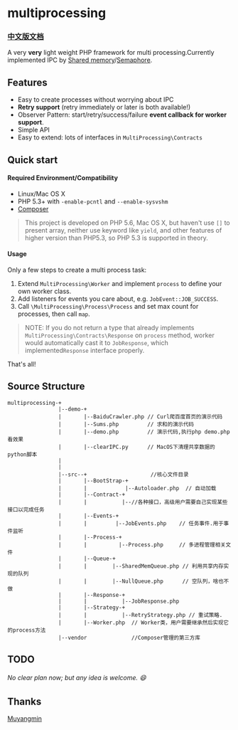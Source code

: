 # multiprocessing

### [中文版文档](./README.md)

A very **very** light weight PHP framework for multi processing.Currently implemented IPC by
[Shared memory](https://en.wikipedia.org/wiki/Shared_memory)/[Semaphore](https://en.wikipedia.org/wiki/Semaphore_(programming)).

## Features
* Easy to create processes without worrying about IPC
* **Retry support** (retry immediately or later is both available!)
* Observer Pattern: start/retry/success/failure **event callback for worker support**.
* Simple API
* Easy to extend: lots of interfaces in `MultiProcessing\Contracts`

## Quick start

#### Required Environment/Compatibility
* Linux/Mac OS X
* PHP 5.3+ with `-enable-pcntl` and `--enable-sysvshm`
* [Composer](https://getcomposer.org/)

> This project is developed on PHP 5.6, Mac OS X, but haven't use `[]` to present array,
neither use keyword like `yield`, and other features of higher version than PHP5.3, so PHP 5.3
is supported in theory.

#### Usage
Only a few steps to create a multi process task:
1. Extend `MultiProcessing\Worker` and implement `process` to define your own worker class.
2. Add listeners for events you care about, e.g. `JobEvent::JOB_SUCCESS`.
3. Call `\MultiProcessing\Process\Process` and set max count for processes, then call `map`.
 > NOTE: If you do not return a type that already implements `MultiProcessing\Contracts\Response`
  on `process` method, worker would automatically cast it to `JobResponse`, which
  implemented`Response` interface properly.

That's all!

## Source Structure
```
multiprocessing-+
                |--demo-+
                |       |--BaiduCrawler.php // Curl爬百度首页的演示代码
                |       |--Sums.php         // 求和的演示代码
        		|       |--demo.php         // 演示代码,执行php demo.php 看效果
                |       |--clearIPC.py      // MacOS下清理共享数据的python脚本
                |
                |
                |--src--+                    //核心文件目录
                |       |--BootStrap-+
                |       |            |--Autoloader.php  // 自动加载
                |       |--Contract-+
                |       |           |--//各种接口，高级用户需要自己实现某些接口以完成任务
                |       |--Events-+
                |       |		  |--JobEvents.php    // 任务事件.用于事件监听
                |       |--Process-+
                |       |          |--Process.php     // 多进程管理相关文件
                |       |--Queue-+
                | 		|		 |--SharedMemQueue.php // 利用共享内存实现的队列
                |       |     	 |--NullQueue.php      // 空队列，啥也不做
                |		|--Response-+
                |       |           |--JobResponse.php
                |       |--Strategy-+
                |       |           |--RetryStrategy.php // 重试策略.
                |       |--Worker.php  // Worker类，用户需要继承然后实现它的process方法
                |--vendor              //Composer管理的第三方库
```

## TODO
###### No clear plan now; but any idea is welcome. :smile:

## Thanks
[Muyangmin](https://github.com/Muyangmin)